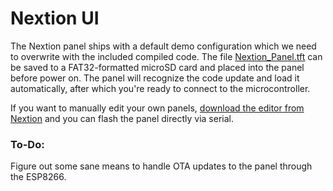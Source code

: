 # Nextion UI
The Nextion panel ships with a default demo configuration which we need to overwrite with the included compiled code.  The file [Nextion_Panel.tft]([Nextion_Panel.tft]) can be saved to a FAT32-formatted microSD card and placed into the panel before power on.  The panel will recognize the code update and load it automatically, after which you're ready to connect to the microcontroller.

If you want to manually edit your own panels, [download the editor from Nextion](https://nextion.itead.cc/resource/download/nextion-editor/) and you can flash the panel directly via serial.

### To-Do:
Figure out some sane means to handle OTA updates to the panel through the ESP8266.
